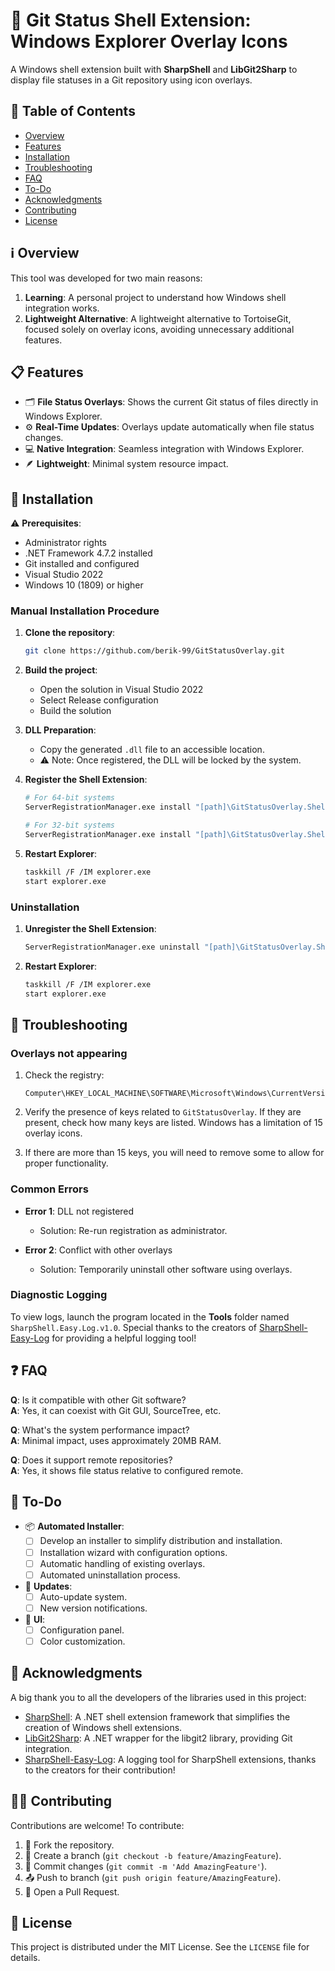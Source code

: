 # 🐙 Git Status Shell Extension: Windows Explorer Overlay Icons

A Windows shell extension built with **SharpShell** and **LibGit2Sharp** to display file statuses in a Git repository using icon overlays.

## 📑 Table of Contents
- [Overview](#ℹ️-overview)
- [Features](#📋-features)
- [Installation](#🚀-installation)
- [Troubleshooting](#🔧-troubleshooting)
- [FAQ](#❓-faq)
- [To-Do](#📝-to-do)
- [Acknowledgments](#🙏-acknowledgments)
- [Contributing](#🧑‍💻-contributing)
- [License](#📄-license)

## ℹ️ Overview

This tool was developed for two main reasons:

1. **Learning**: A personal project to understand how Windows shell integration works.
2. **Lightweight Alternative**: A lightweight alternative to TortoiseGit, focused solely on overlay icons, avoiding unnecessary additional features.

## 📋 Features

- 🗂️ **File Status Overlays**: Shows the current Git status of files directly in Windows Explorer.
- ⚙️ **Real-Time Updates**: Overlays update automatically when file status changes.
- 💻 **Native Integration**: Seamless integration with Windows Explorer.
- 🪶 **Lightweight**: Minimal system resource impact.

## 🚀 Installation

⚠️ **Prerequisites**: 
- Administrator rights
- .NET Framework 4.7.2 installed
- Git installed and configured
- Visual Studio 2022
- Windows 10 (1809) or higher

### Manual Installation Procedure

1. **Clone the repository**:
   ```bash
   git clone https://github.com/berik-99/GitStatusOverlay.git
   ```

2. **Build the project**:
   - Open the solution in Visual Studio 2022
   - Select Release configuration
   - Build the solution

3. **DLL Preparation**:
   - Copy the generated `.dll` file to an accessible location.
   - ⚠️ Note: Once registered, the DLL will be locked by the system.

4. **Register the Shell Extension**:
   ```bash
   # For 64-bit systems
   ServerRegistrationManager.exe install "[path]\GitStatusOverlay.ShellExtension.dll" -codebase -os64
   
   # For 32-bit systems
   ServerRegistrationManager.exe install "[path]\GitStatusOverlay.ShellExtension.dll" -codebase -os32
   ```

5. **Restart Explorer**:
   ```bash
   taskkill /F /IM explorer.exe
   start explorer.exe
   ```

### Uninstallation

1. **Unregister the Shell Extension**:
   ```bash
   ServerRegistrationManager.exe uninstall "[path]\GitStatusOverlay.ShellExtension.dll"
   ```

2. **Restart Explorer**:
   ```bash
   taskkill /F /IM explorer.exe
   start explorer.exe
   ```

## 🔧 Troubleshooting

### Overlays not appearing
1. Check the registry:
   ```
   Computer\HKEY_LOCAL_MACHINE\SOFTWARE\Microsoft\Windows\CurrentVersion\Explorer\ShellIconOverlayIdentifiers
   ```
2. Verify the presence of keys related to `GitStatusOverlay`. If they are present, check how many keys are listed. Windows has a limitation of 15 overlay icons. 

3. If there are more than 15 keys, you will need to remove some to allow for proper functionality.

### Common Errors
- **Error 1**: DLL not registered
  - Solution: Re-run registration as administrator.
  
- **Error 2**: Conflict with other overlays
  - Solution: Temporarily uninstall other software using overlays.

### Diagnostic Logging

To view logs, launch the program located in the **Tools** folder named `SharpShell.Easy.Log.v1.0`. Special thanks to the creators of [SharpShell-Easy-Log](https://github.com/ElektroStudios/SharpShell-Easy-Log) for providing a helpful logging tool!

## ❓ FAQ

**Q**: Is it compatible with other Git software?  
**A**: Yes, it can coexist with Git GUI, SourceTree, etc.

**Q**: What's the system performance impact?  
**A**: Minimal impact, uses approximately 20MB RAM.

**Q**: Does it support remote repositories?  
**A**: Yes, it shows file status relative to configured remote.

## 📝 To-Do

- 📦 **Automated Installer**: 
  - [ ] Develop an installer to simplify distribution and installation.
  - [ ] Installation wizard with configuration options.
  - [ ] Automatic handling of existing overlays.
  - [ ] Automated uninstallation process.
- 🔄 **Updates**:
  - [ ] Auto-update system.
  - [ ] New version notifications.
- 🎨 **UI**:
  - [ ] Configuration panel.
  - [ ] Color customization.

## 🙏 Acknowledgments

A big thank you to all the developers of the libraries used in this project:

- [SharpShell](https://github.com/dwmkerr/sharpshell): A .NET shell extension framework that simplifies the creation of Windows shell extensions.
- [LibGit2Sharp](https://github.com/libgit2/libgit2sharp): A .NET wrapper for the libgit2 library, providing Git integration.
- [SharpShell-Easy-Log](https://github.com/ElektroStudios/SharpShell-Easy-Log): A logging tool for SharpShell extensions, thanks to the creators for their contribution!

## 🧑‍💻 Contributing

Contributions are welcome! To contribute:

1. 🍴 Fork the repository.
2. 🔧 Create a branch (`git checkout -b feature/AmazingFeature`).
3. 💾 Commit changes (`git commit -m 'Add AmazingFeature'`).
4. 📤 Push to branch (`git push origin feature/AmazingFeature`).
5. 🔄 Open a Pull Request.

## 📄 License

This project is distributed under the MIT License. See the `LICENSE` file for details.
